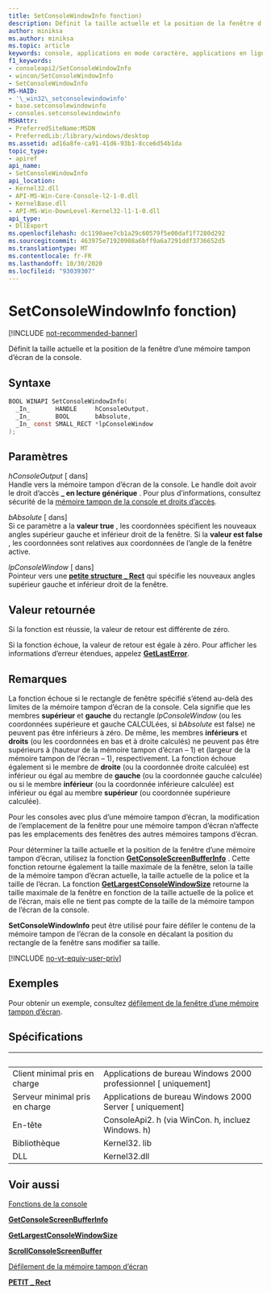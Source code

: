 ```yaml
---
title: SetConsoleWindowInfo fonction)
description: Définit la taille actuelle et la position de la fenêtre d’une mémoire tampon d’écran de la console.
author: miniksa
ms.author: miniksa
ms.topic: article
keywords: console, applications en mode caractère, applications en ligne de commande, applications de terminal, API console
f1_keywords:
- consoleapi2/SetConsoleWindowInfo
- wincon/SetConsoleWindowInfo
- SetConsoleWindowInfo
MS-HAID:
- '\_win32\_setconsolewindowinfo'
- base.setconsolewindowinfo
- consoles.setconsolewindowinfo
MSHAttr:
- PreferredSiteName:MSDN
- PreferredLib:/library/windows/desktop
ms.assetid: ad16a8fe-ca91-41d6-93b1-8cce6d54b1da
topic_type:
- apiref
api_name:
- SetConsoleWindowInfo
api_location:
- Kernel32.dll
- API-MS-Win-Core-Console-l2-1-0.dll
- KernelBase.dll
- API-MS-Win-DownLevel-Kernel32-l1-1-0.dll
api_type:
- DllExport
ms.openlocfilehash: dc1190aee7cb1a29c60579f5e00daf1f7280d292
ms.sourcegitcommit: 463975e71920908a6bff9a6a7291ddf3736652d5
ms.translationtype: MT
ms.contentlocale: fr-FR
ms.lasthandoff: 10/30/2020
ms.locfileid: "93039307"
---
```

# <a name="setconsolewindowinfo-function"></a>SetConsoleWindowInfo fonction)

[!INCLUDE [not-recommended-banner](./includes/not-recommended-banner.md)]

Définit la taille actuelle et la position de la fenêtre d’une mémoire tampon d’écran de la console.

## <a name="syntax"></a>Syntaxe

```C
BOOL WINAPI SetConsoleWindowInfo(
  _In_       HANDLE     hConsoleOutput,
  _In_       BOOL       bAbsolute,
  _In_ const SMALL_RECT *lpConsoleWindow
);
```

## <a name="parameters"></a>Paramètres

*hConsoleOutput* \[ dans\]  
Handle vers la mémoire tampon d’écran de la console. Le handle doit avoir le droit d’accès **\_ en lecture générique** . Pour plus d’informations, consultez sécurité de la [mémoire tampon de la console et droits d’accès](console-buffer-security-and-access-rights.md).

*bAbsolute* \[ dans\]  
Si ce paramètre a la **valeur true** , les coordonnées spécifient les nouveaux angles supérieur gauche et inférieur droit de la fenêtre. Si la **valeur est false** , les coordonnées sont relatives aux coordonnées de l’angle de la fenêtre active.

*lpConsoleWindow* \[ dans\]  
Pointeur vers une [**petite structure \_ Rect**](small-rect-str.md) qui spécifie les nouveaux angles supérieur gauche et inférieur droit de la fenêtre.

## <a name="return-value"></a>Valeur retournée

Si la fonction est réussie, la valeur de retour est différente de zéro.

Si la fonction échoue, la valeur de retour est égale à zéro. Pour afficher les informations d’erreur étendues, appelez [**GetLastError**](https://msdn.microsoft.com/library/windows/desktop/ms679360).

## <a name="remarks"></a>Remarques

La fonction échoue si le rectangle de fenêtre spécifié s’étend au-delà des limites de la mémoire tampon d’écran de la console. Cela signifie que les membres **supérieur** et **gauche** du rectangle *lpConsoleWindow* (ou les coordonnées supérieure et gauche CALCULées, si *bAbsolute* est false) ne peuvent pas être inférieurs à zéro. De même, les membres **inférieurs** et **droits** (ou les coordonnées en bas et à droite calculés) ne peuvent pas être supérieurs à (hauteur de la mémoire tampon d’écran – 1) et (largeur de la mémoire tampon de l’écran – 1), respectivement. La fonction échoue également si le membre de **droite** (ou la coordonnée droite calculée) est inférieur ou égal au membre de **gauche** (ou la coordonnée gauche calculée) ou si le membre **inférieur** (ou la coordonnée inférieure calculée) est inférieur ou égal au membre **supérieur** (ou coordonnée supérieure calculée).

Pour les consoles avec plus d’une mémoire tampon d’écran, la modification de l’emplacement de la fenêtre pour une mémoire tampon d’écran n’affecte pas les emplacements des fenêtres des autres mémoires tampons d’écran.

Pour déterminer la taille actuelle et la position de la fenêtre d’une mémoire tampon d’écran, utilisez la fonction [**GetConsoleScreenBufferInfo**](getconsolescreenbufferinfo.md) . Cette fonction retourne également la taille maximale de la fenêtre, selon la taille de la mémoire tampon d’écran actuelle, la taille actuelle de la police et la taille de l’écran. La fonction [**GetLargestConsoleWindowSize**](getlargestconsolewindowsize.md) retourne la taille maximale de la fenêtre en fonction de la taille actuelle de la police et de l’écran, mais elle ne tient pas compte de la taille de la mémoire tampon de l’écran de la console.

**SetConsoleWindowInfo** peut être utilisé pour faire défiler le contenu de la mémoire tampon de l’écran de la console en décalant la position du rectangle de la fenêtre sans modifier sa taille.

[!INCLUDE [no-vt-equiv-user-priv](./includes/no-vt-equiv-user-priv.md)]

## <a name="examples"></a>Exemples

Pour obtenir un exemple, consultez [défilement de la fenêtre d’une mémoire tampon d’écran](scrolling-a-screen-buffer-s-window.md).

## <a name="requirements"></a>Spécifications

| &nbsp; | &nbsp; |
|-|-|
| Client minimal pris en charge | Applications de bureau Windows 2000 professionnel \[ uniquement\] |
| Serveur minimal pris en charge | Applications de bureau Windows 2000 Server \[ uniquement\] |
| En-tête | ConsoleApi2. h (via WinCon. h, incluez Windows. h) |
| Bibliothèque | Kernel32. lib |
| DLL | Kernel32.dll |

## <a name="see-also"></a>Voir aussi

[Fonctions de la console](console-functions.md)

[**GetConsoleScreenBufferInfo**](getconsolescreenbufferinfo.md)

[**GetLargestConsoleWindowSize**](getlargestconsolewindowsize.md)

[**ScrollConsoleScreenBuffer**](scrollconsolescreenbuffer.md)

[Défilement de la mémoire tampon d’écran](scrolling-the-screen-buffer.md)

[**PETIT \_ Rect**](small-rect-str.md)
